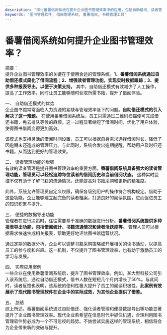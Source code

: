 ```yaml
---
description: "探讨番薯借阅系统在提升企业图书管理效率中的应用，包括自助借阅、读者管理等功能。"
keywords: "图书管理软件, 借阅管理系统, 番薯借阅, 书籍管理工具"
---
```

# 番薯借阅系统如何提升企业图书管理效率？

摘要：  
提升企业图书管理效率的关键在于使用合适的管理系统。**1、番薯借阅系统通过自助借还模式简化了借阅流程；2、增强读者管理功能，实现实时数据跟踪；3、提供多种报表导出，以便于决策支持。** 其中，自助借还模式有效减少了人工操作，提高了工作效率，同时让员工能够随时获取所需书籍，提升了借阅体验。

一、 自助借还模式的优势  
企业图书馆常常面临人力资源的紧缺与管理效率低下的问题。**自助借还模式的引入解决了这一难题。** 在使用番薯借阅系统后，员工只需通过二维码扫描便可完成借还书籍，免去排队等候的麻烦。这一过程显著缩短了借阅时间，优化了用户体验，使得图书借阅变得更加高效。

该模式也支持灵活的借阅时间设置，员工可以根据自身需求选择借阅时长，降低了因逾期未还造成的管理压力。与此同时，系统会发出逾期提醒，帮助用户及时归还书籍，从而达到更好的管理效果。

二、 读者管理功能的增强  
有效的读者管理是提升图书管理效率的重要方面。**番薯借阅系统具备强大的读者管理功能，管理员可以轻松追踪每位读者的借阅历史和当前借阅状态。** 这种实时监控不仅有助于了解书籍的流通情况，还能提高对书籍采购和更新的精准度。

此外，系统允许管理员自定义权限，确保各级别用户的操作符合机构规定。借助于这些功能，企业能够建立起完备的读者档案，打造良好的阅读氛围，进而促进员工的知识积累与提升。

三、 便捷的数据导出功能  
管理者在进行决策时，往往需要基于准确的数据进行分析。**番薯借阅系统提供多种报表导出功能，包括借阅统计、书籍流通情况和读者活跃度等。** 管理人员可以根据需求快速生成相关报表，帮助更好地评估图书馆运营状况。

通过定期的数据分析，企业可以调整书籍采购策略或开展相关的读书活动，以提高员工的参与度和兴趣。这一机制，不仅提升了图书管理效率，也有助于激励员工的学习与发展。

四、 实際应用案例  
一些企业在使用番薯借阅系统后，提升了图书管理效率。例如，某大型科技公司引入该系统后，通过自助借还模式，借书人数在短短几个月内增长了50%。与此同时，读者反馈也表明，该系统的便利性极大提升了员工的阅读积极性。**此案例有效展示了现代图书管理软件在企业中的实际成效，为其他企业提供了借鉴。**

五、 总结  
综上所述，番薯借阅系统通过自助借还、强化读者管理和便捷数据导出等功能显著提升了企业图书管理效率。现代企业若希望在信息时代中抓住机遇，合理利用图书管理软件势必成为一个不可忽视的趋势。不妨尝试实施这样的管理系统，相信将会为企业带来新的突破与提升。
